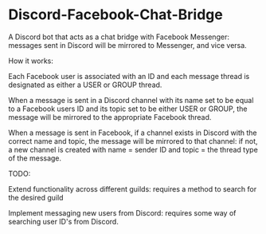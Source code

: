 # Discord-Facebook-Chat-Bridge

A Discord bot that acts as a chat bridge with Facebook Messenger: messages sent in Discord will be mirrored to Messenger, and vice versa.

How it works:

Each Facebook user is associated with an ID and each message thread is designated as either a USER or GROUP thread.

When a message is sent in a Discord channel with its name set to be equal to a Facebook users ID and its topic set to be either USER or GROUP, the message will be mirrored to the appropriate Facebook thread.


When a message is sent in Facebook, if a channel exists in Discord with the correct name and topic, the message will be mirrored to that channel: if not, a new channel is created with name = sender ID and topic = the thread type of the message. 

TODO:

Extend functionality across different guilds: requires a method to search for the desired guild

Implement messaging new users from Discord: requires some way of searching user ID's from Discord. 
